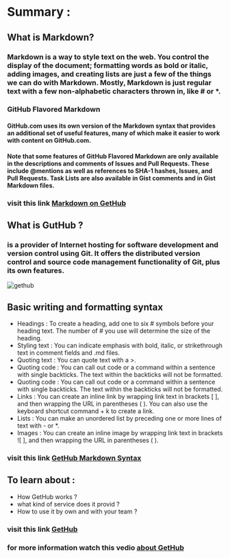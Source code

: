 # Summary :
## What is Markdown?
### Markdown is a way to style text on the web. You control the display of the document; formatting words as bold or italic, adding images, and creating lists are just a few of the things we can do with Markdown. Mostly, Markdown is just regular text with a few non-alphabetic characters thrown in, like # or *.
### GitHub Flavored Markdown
#### GitHub.com uses its own version of the Markdown syntax that provides an additional set of useful features, many of which make it easier to work with content on GitHub.com.
#### Note that some features of GitHub Flavored Markdown are only available in the descriptions and comments of Issues and Pull Requests. These include @mentions as well as references to SHA-1 hashes, Issues, and Pull Requests. Task Lists are also available in Gist comments and in Gist Markdown files.
### visit this link [Markdown on GetHub](https://guides.github.com/features/mastering-markdown/)




## What is GutHub ?
### is a provider of Internet hosting for software development and version control using Git. It offers the distributed version control and source code management functionality of Git, plus its own features. 
![gethub](https://res.cloudinary.com/practicaldev/image/fetch/s--3GWZPuoM--/c_imagga_scale,f_auto,fl_progressive,h_420,q_auto,w_1000/https://thepracticaldev.s3.amazonaws.com/i/fk0849hvg2rt13bpqhjy.jpg)
## Basic writing and formatting syntax
- Headings : To create a heading, add one to six # symbols before your heading text. The number of # you use will determine the size of the heading.  
- Styling text : You can indicate emphasis with bold, italic, or strikethrough text in comment fields and .md files.  
- Quoting text : You can quote text with a >.  
- Quoting code : You can call out code or a command within a sentence with single backticks. The text within the backticks will not be formatted.  
- Quoting code : You can call out code or a command within a sentence with single backticks. The text within the backticks will not be formatted.  
- Links : You can create an inline link by wrapping link text in brackets [ ], and then wrapping the URL in parentheses ( ). You can also use the keyboard shortcut command + k to create a link.  
- Lists : You can make an unordered list by preceding one or more lines of text with - or *.  
- Images :  You can create an inline image by wrapping link text in brackets ![ ], and then wrapping the URL in parentheses ( ). 
### visit this link [GetHub Markdown Syntax](https://docs.github.com/en/github/writing-on-github/getting-started-with-writing-and-formatting-on-github/basic-writing-and-formatting-syntax)
## To learn about :  
- How GetHub works ?  
- what kind of service does it provid ?
-  How to use it by own and with your team ?
### visit this link [GetHub](https://github.com/)
### for more information watch this vedio [about GetHub](https://pages.github.com/)














![]()
[]()
